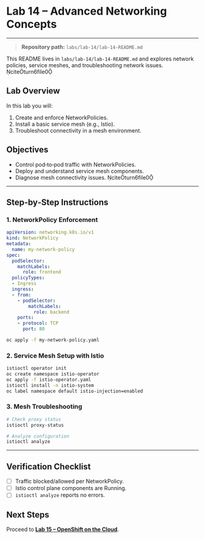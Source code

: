 # Lab 14 – Advanced Networking Concepts

---

> **Repository path:** `labs/lab-14/lab-14-README.md`

This README lives in `labs/lab-14/lab-14-README.md` and explores network policies, service meshes, and troubleshooting network issues. citeturn6file0

## Lab Overview
In this lab you will:
1. Create and enforce NetworkPolicies.
2. Install a basic service mesh (e.g., Istio).
3. Troubleshoot connectivity in a mesh environment.

## Objectives
- Control pod‑to‑pod traffic with NetworkPolicies.  
- Deploy and understand service mesh components.  
- Diagnose mesh connectivity issues. citeturn6file0

---

## Step‑by‑Step Instructions

### 1. NetworkPolicy Enforcement
```yaml
apiVersion: networking.k8s.io/v1
kind: NetworkPolicy
metadata:
  name: my-network-policy
spec:
  podSelector:
    matchLabels:
      role: frontend
  policyTypes:
  - Ingress
  ingress:
  - from:
    - podSelector:
        matchLabels:
          role: backend
    ports:
    - protocol: TCP
      port: 80
```
```bash
oc apply -f my-network-policy.yaml
```

### 2. Service Mesh Setup with Istio
```bash
istioctl operator init
oc create namespace istio-operator
oc apply -f istio-operator.yaml
istioctl install -n istio-system
oc label namespace default istio-injection=enabled
```

### 3. Mesh Troubleshooting
```bash
# Check proxy status
istioctl proxy-status

# Analyze configuration
istioctl analyze
```

---

## Verification Checklist
- [ ] Traffic blocked/allowed per NetworkPolicy.
- [ ] Istio control plane components are Running.
- [ ] `istioctl analyze` reports no errors.

## Next Steps
Proceed to **[Lab 15 – OpenShift on the Cloud](../lab-15/lab-15-README.md)**.
